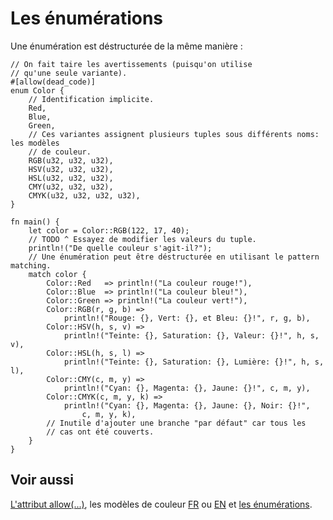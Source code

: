 # Les énumérations

Une énumération est déstructurée de la même manière :

```rust,editable
// On fait taire les avertissements (puisqu'on utilise 
// qu'une seule variante).
#[allow(dead_code)]
enum Color {
    // Identification implicite.
    Red,
    Blue,
    Green,
    // Ces variantes assignent plusieurs tuples sous différents noms: les modèles 
    // de couleur.
    RGB(u32, u32, u32),
    HSV(u32, u32, u32),
    HSL(u32, u32, u32),
    CMY(u32, u32, u32),
    CMYK(u32, u32, u32, u32),
}

fn main() {
    let color = Color::RGB(122, 17, 40);
    // TODO ^ Essayez de modifier les valeurs du tuple.
    println!("De quelle couleur s'agit-il?");
    // Une énumération peut être déstructurée en utilisant le pattern matching.
    match color {
        Color::Red   => println!("La couleur rouge!"),
        Color::Blue  => println!("La couleur bleu!"),
        Color::Green => println!("La couleur vert!"),
        Color::RGB(r, g, b) =>
            println!("Rouge: {}, Vert: {}, et Bleu: {}!", r, g, b),
        Color::HSV(h, s, v) =>
            println!("Teinte: {}, Saturation: {}, Valeur: {}!", h, s, v),
        Color::HSL(h, s, l) =>
            println!("Teinte: {}, Saturation: {}, Lumière: {}!", h, s, l),
        Color::CMY(c, m, y) =>
            println!("Cyan: {}, Magenta: {}, Jaune: {}!", c, m, y),
        Color::CMYK(c, m, y, k) =>
            println!("Cyan: {}, Magenta: {}, Jaune: {}, Noir: {}!",
                c, m, y, k),
        // Inutile d'ajouter une branche "par défaut" car tous les 
        // cas ont été couverts.
    }
}
```

## Voir aussi

[L'attribut allow(...)][allow], les modèles de couleur [FR][fr_color] ou [EN][en_color] et [les énumérations][enums].

[allow]: ../chapitre11/deadcode.html
[fr_color]: https://fr.wikipedia.org/wiki/Modèle_colorimétrique
[en_color]: https://en.wikipedia.org/wiki/Color_model
[enums]: ../chapitre3/enum.html
